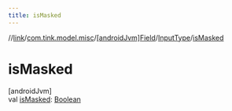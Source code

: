 ```yaml
---
title: isMasked
---
```

//[link](../../../../index.html)/[com.tink.model.misc](../../index.html)/[[androidJvm]Field](../index.html)/[InputType](index.html)/[isMasked](is-masked.html)



# isMasked



[androidJvm]\
val [isMasked](is-masked.html): [Boolean](https://kotlinlang.org/api/latest/jvm/stdlib/kotlin/-boolean/index.html)





